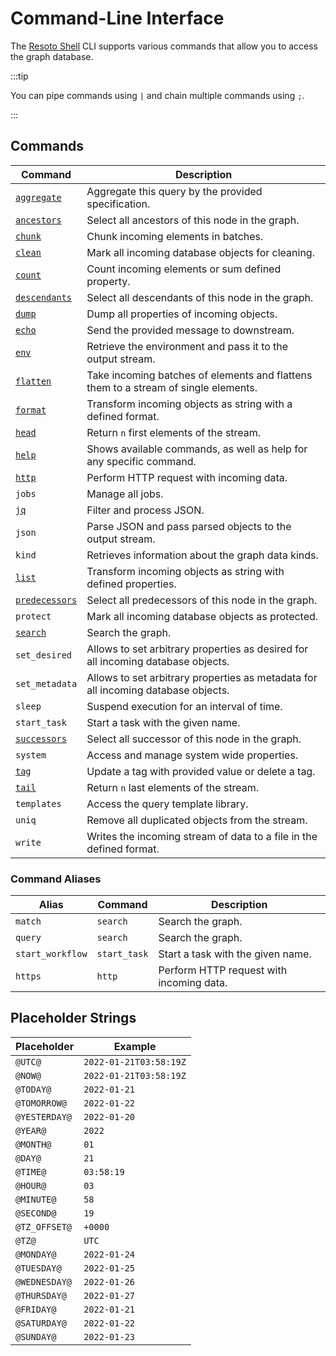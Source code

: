# Command-Line Interface

The [Resoto Shell](/concepts/components/shell.md) CLI supports various commands that allow you to access the graph database.

:::tip

You can pipe commands using `|` and chain multiple commands using `;`.

:::

## Commands

| Command                             | Description                                                                         |
| ----------------------------------- | ----------------------------------------------------------------------------------- |
| [`aggregate`](./aggregate.md)       | Aggregate this query by the provided specification.                                 |
| [`ancestors`](./ancestors.md)       | Select all ancestors of this node in the graph.                                     |
| [`chunk`](./chunk.md)               | Chunk incoming elements in batches.                                                 |
| [`clean`](./clean.md)               | Mark all incoming database objects for cleaning.                                    |
| [`count`](./count.md)               | Count incoming elements or sum defined property.                                    |
| [`descendants`](./descendants.md)   | Select all descendants of this node in the graph.                                   |
| [`dump`](./dump.md)                 | Dump all properties of incoming objects.                                            |
| [`echo`](./echo.md)                 | Send the provided message to downstream.                                            |
| [`env`](./env.md)                   | Retrieve the environment and pass it to the output stream.                          |
| [`flatten`](./flatten.md)           | Take incoming batches of elements and flattens them to a stream of single elements. |
| [`format`](./format.md)             | Transform incoming objects as string with a defined format.                         |
| [`head`](./head.md)                 | Return `n` first elements of the stream.                                            |
| [`help`](./help.md)                 | Shows available commands, as well as help for any specific command.                 |
| [`http`](./http.md)                 | Perform HTTP request with incoming data.                                            |
| `jobs`                              | Manage all jobs.                                                                    |
| [`jq`](./jq.md)                     | Filter and process JSON.                                                            |
| `json`                              | Parse JSON and pass parsed objects to the output stream.                            |
| `kind`                              | Retrieves information about the graph data kinds.                                   |
| [`list`](./list.md)                 | Transform incoming objects as string with defined properties.                       |
| [`predecessors`](./predecessors.md) | Select all predecessors of this node in the graph.                                  |
| `protect`                           | Mark all incoming database objects as protected.                                    |
| [`search`](./search.md)             | Search the graph.                                                                   |
| `set_desired`                       | Allows to set arbitrary properties as desired for all incoming database objects.    |
| `set_metadata`                      | Allows to set arbitrary properties as metadata for all incoming database objects.   |
| `sleep`                             | Suspend execution for an interval of time.                                          |
| `start_task`                        | Start a task with the given name.                                                   |
| [`successors`](./successors.md)     | Select all successor of this node in the graph.                                     |
| `system`                            | Access and manage system wide properties.                                           |
| [`tag`](./tag.md)                   | Update a tag with provided value or delete a tag.                                   |
| [`tail`](./tail.md)                 | Return `n` last elements of the stream.                                             |
| `templates`                         | Access the query template library.                                                  |
| `uniq`                              | Remove all duplicated objects from the stream.                                      |
| `write`                             | Writes the incoming stream of data to a file in the defined format.                 |

### Command Aliases

| Alias            | Command      | Description                              |
| ---------------- | ------------ | ---------------------------------------- |
| `match`          | `search`     | Search the graph.                        |
| `query`          | `search`     | Search the graph.                        |
| `start_workflow` | `start_task` | Start a task with the given name.        |
| `https`          | `http`       | Perform HTTP request with incoming data. |

## Placeholder Strings

| Placeholder   | Example                |
| ------------- | ---------------------- |
| `@UTC@`       | `2022-01-21T03:58:19Z` |
| `@NOW@`       | `2022-01-21T03:58:19Z` |
| `@TODAY@`     | `2022-01-21`           |
| `@TOMORROW@`  | `2022-01-22`           |
| `@YESTERDAY@` | `2022-01-20`           |
| `@YEAR@`      | `2022`                 |
| `@MONTH@`     | `01`                   |
| `@DAY@`       | `21`                   |
| `@TIME@`      | `03:58:19`             |
| `@HOUR@`      | `03`                   |
| `@MINUTE@`    | `58`                   |
| `@SECOND@`    | `19`                   |
| `@TZ_OFFSET@` | `+0000`                |
| `@TZ@`        | `UTC`                  |
| `@MONDAY@`    | `2022-01-24`           |
| `@TUESDAY@`   | `2022-01-25`           |
| `@WEDNESDAY@` | `2022-01-26`           |
| `@THURSDAY@`  | `2022-01-27`           |
| `@FRIDAY@`    | `2022-01-21`           |
| `@SATURDAY@`  | `2022-01-22`           |
| `@SUNDAY@`    | `2022-01-23`           |
